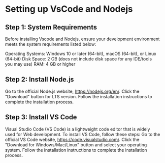 # Setting up VsCode and Nodejs

## Step 1: System Requirements
Before installing Vscode and Nodejs, ensure your development environment meets the system requirements listed below:

Operating Systems: Windows 10 or later (64-bit), macOS (64-bit), or Linux (64-bit)
Disk Space: 2 GB (does not include disk space for any IDE/tools you may use)
RAM: 4 GB or higher


## Step 2: Install Node.js
Go to the official Node.js website, https://nodejs.org/en/.
Click the "Download" button for LTS version.
Follow the installation instructions to complete the installation process.

## Step 3: Install VS Code

Visual Studio Code (VS Code) is a lightweight code editor that is widely used for Web development. To install VS Code, follow these steps:
Go to the official VS Code website, https://code.visualstudio.com/.
Click the "Download for Windows/Mac/Linux" button and select your operating system.
Follow the installation instructions to complete the installation process.
